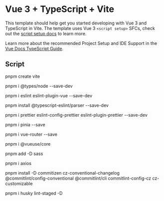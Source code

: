 # Vue 3 + TypeScript + Vite

This template should help get you started developing with Vue 3 and TypeScript in Vite. The template uses Vue 3 `<script setup>` SFCs, check out the [script setup docs](https://v3.vuejs.org/api/sfc-script-setup.html#sfc-script-setup) to learn more.

Learn more about the recommended Project Setup and IDE Support in the [Vue Docs TypeScript Guide](https://vuejs.org/guide/typescript/overview.html#project-setup).


## Script

pnpm create vite

pnpm i @types/node --save-dev

pnpm i eslint eslint-plugin-vue --save-dev

pnpm install @typescript-eslint/parser --save-dev

pnpm i prettier eslint-config-prettier eslint-plugin-prettier --save-dev

pnpm i pinia --save

pnpm i vue-router --save

pnpm i @vueuse/core

pnpm add -D sass

pnpm i axios

pnpm install -D commitizen cz-conventional-changelog @commitlint/config-conventional @commitlint/cli commitlint-config-cz cz-customizable

pnpm i husky lint-staged -D

